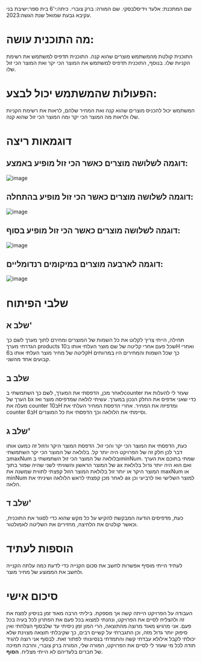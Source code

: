 
שם המתכנת: אלעד וידיסלבסקי.
שם המורה: ברק צוברי.
כיתה:י'6
בית ספר:ישיבת בני עקיבא גבעת שמואל
שנת הגשה:2023.
# מה התוכנית עושה:
התוכנית קולטת מהמשתמש מוצרים שהוא קנה.
התוכנית תדפיס למשתמש את רשימת הקניות שלו.
בנוסף, התוכנית תדפיס למשתמש את המוצר הכי יקר ואת המוצר הכי זול שלו.
# הפעולות שהמשתמש יכול לבצע:
המשתמש יכול להכניס מוצרים שהוא קנה ואת המחיר שלהם, לראות את רשימת הקניות שלו ולראות מה המוצר הכי יקר ומה המוצר הכי זול שהוא קנה.
# דוגמאות ריצה
## דוגמה לשלושה מוצרים כאשר הכי זול מופיע באמצע:
![image](https://github.com/baraksu/ShoppingCard/assets/132655967/71f9b91e-73a8-45da-a148-e5862cffe1f6)

## דוגמה לשלושה מוצרים כאשר הכי זול מופיע בהתחלה:
![image](https://github.com/baraksu/ShoppingCard/assets/132655967/5fbd5afa-259c-4713-b7d9-060a401228fd)

## דוגמה לשלושה מוצרים כאשר הכי זול מופיע בסוף:
![image](https://github.com/baraksu/ShoppingCard/assets/132655967/f8ef4829-c64a-4d13-a160-2697d467a36b)

## דוגמה לארבעה מוצרים במיקומים רנדומליים:
![image](https://github.com/baraksu/ShoppingCard/assets/132655967/eaf35a41-0de1-427c-8ad5-4c29d5229a6b)


# שלבי הפיתוח
## שלב א'
תחילה, הייתי צריך לקלוט את כל השמות של המוצרים ומחירם לתוך מערך לשם כך הגדרתי מערך products שכל פעם אחרי קליטה של שם מוצר העלתי אותו ב10H ואחרי קליטה של מחיר מוצר העלתי אותו ב6H כך שכל השמות והמחירים היו במרווחים קבועים אחד מהשני.
## שלב ב
לאחר מכן, הדפסתי את המערך, לשם כך השתמשתי בcounter שעזר לי להעלות את הערך של bx כדי שאני אדפיס את החלק הנכון במערך. עשיתי לולאה שמדפיסה מוצר ואז מעלה את counter ב10H ומדפיזה את המחיר. אחרי הדפסת המחיר העלתי את counter ב6H וסיימתי את הלולאה וכך הדפסתי את כל המוצרים.
## שלב ג'
כעת, הדפסתי את המוצר הכי יקר והכי זול. הדפסת המוצר היקר והזול זה כמעט אותו דבר לכן חלק זה של הפרויקט היה יותר קל. בלולאה של המוצר הכי יקר השתמשתי בmaxNum ובלולאה של המוצר הכי זול השתמשתי בminNum. שמתי בתוכם את הערך של המוצר הראשון והשוויתי לשני שהיה שמור בתוך ax ואם הוא היה יותר גדול בלולאת המוצר היקר או יותר זול בלולאת המוצר הזול קפצתי לתווית שמשנה את maxNum או minNum לאחר מכן קפצתי לראש הלולאה ושיניתי את ax למוצר השלישי ואז לרביעי וכן הלאה.
## שלב ד'
כעת, מדפיסים הודעה המבקשת להקיש על כל מקש שהוא כדי לסגור את התוכנית, וכאשר קולטים את הלחיצה, מחזירים את השליטה לאמולטור.
# הוספות לעתיד
לעתיד הייתי מוסיף אפשרות לחשב את סכום הקנייה כדי לדעת כמה עלתה הקנייה ולחשב את הממוצע של מחיר מוצר.
# סיכום אישי
העבודה על הפרויקט הייתה קשה אך מספקת. ביליתי הרבה מאוד זמן בניסיון לפצח את זה ולהצליח לסיים את הפרויקט, ונהנתי למצוא בכל פעם את הפתרון לכל בעיה בכל פעם. אני מרגיש מאוד מרוצה מהתוצאה, הרי המון זמן ניסיתי עד שלבסוף הצלחתי ואין סיפוק יותר גדול מזה, וכן התגברתי על קשיים רבים, כך שקיבלתי תוצאה מצוינת שלא יכולתי לקבל אילולא עבדתי קשה והתמדתי בנסיונותי לפתור זאת. לבסוף אני רוצה להגיד תודה לכל מי שעזר לי לסיים את הפרויקט, המורה שלי, המורה ברק צוברי, והרבה תמיכה של חברים בלעדיהם לא הייתי מצליח. **הסוף**.
